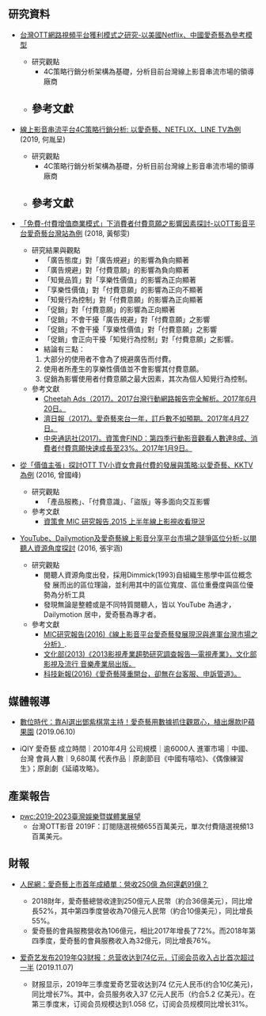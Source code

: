 ## 研究資料
- [台灣OTT網路視頻平台獲利模式之研究-以美國Netflix、中國愛奇藝為參考模型](https://ndltd.ncl.edu.tw/cgi-bin/gs32/gsweb.cgi/ccd=dIUNZc/record?r1=1&h1=0)
  * 研究觀點
    - 4C策略行銷分析架構為基礎，分析目前台灣線上影音串流市場的領導廠商
  * 參考文獻
    - 

- [線上影音串流平台4C策略行銷分析: 以愛奇藝、NETFLIX、LINE TV為例](https://ndltd.ncl.edu.tw/cgi-bin/gs32/gsweb.cgi/ccd=dIUNZc/record?r1=2&h1=0) (2019, 何胤呈)
  * 研究觀點
    - 4C策略行銷分析架構為基礎，分析目前台灣線上影音串流市場的領導廠商
  * 參考文獻
    - 

- [「免費-付費增值商業模式」下消費者付費意願之影響因素探討-以OTT影音平台愛奇藝台灣站為例](https://ndltd.ncl.edu.tw/cgi-bin/gs32/gsweb.cgi/ccd=dIUNZc/record?r1=6&h1=0) (2018, 黃郁雯)
  * 研究結果與觀點
    - 「廣告態度」對「廣告規避」的影響為負向顯著
    - 「廣告規避」對「付費意願」的影響為負向顯著
    - 「知覺品質」對「享樂性價值」的影響為正向顯著
    - 「享樂性價值」對「付費意願」的影響為正向不顯著
    - 「知覺行為控制」對「付費意願」的影響為正向顯著
    - 「促銷」對「付費意願」的影響為正向顯著
    - 「促銷」不會干擾「廣告規避」對「付費意願」之影響
    - 「促銷」不會干擾「享樂性價值」對「付費意願」之影響
    - 「促銷」會正向干擾「知覺行為控制」對「付費意願」之影響。
    - 結論有三點：
    1. 大部分的使用者不會為了規避廣告而付費。
    2. 使用者所產生的享樂性價值並不會影響其付費意願。
    3. 促銷為影響使用者付費意願之最大因素，其次為個人知覺行為控制。
  * 參考文獻
    - [Cheetah Ads（2017)。2017台灣行動網路報告完全解析。2017年6月20日。](http://ads.cmcm.com/zh-tw/insights/details/taiwan-mobile-network-report-complete-analysis.html)
    - [濟日報（2017)。愛奇藝來台一年，訂戶數不如預期。2017年4月27日。](https://money.udn.com/money/story/5612/2428071)
    - [中央通訊社(2017)。資策會FIND：第四季行動影音觀看人數達8成、消費者付費意願快速成長至23%。2017年1月9日。](http://www.cna.com.tw/postwrite/Detail/207100.aspx#.WgrjC1tL_IV)

- [從「價值主張」探討OTT TV小資女會員付費的發展與策略:以愛奇藝、KKTV 為例](https://ndltd.ncl.edu.tw/cgi-bin/gs32/gsweb.cgi/ccd=dIUNZc/record?r1=9&h1=0) (2016, 曾國峰)
  * 研究觀點
    - 「產品服務」、「付費意識」、「盜版」等多面向交互影響
  * 參考文獻
    - [資策會 MIC 研究報告,2015 上半年線上影視收看現況](http://mic.iii.org.tw/aisp/reports/reportdetail.asp?docid=CDOC20150427002&doctype)

- [ YouTube、Dailymotion及愛奇藝線上影音分享平台市場之競爭區位分析-以閱聽人資源角度探討](https://ndltd.ncl.edu.tw/cgi-bin/gs32/gsweb.cgi/ccd=dIUNZc/record?r1=11&h1=0) (2016, 張宇涵)
  * 研究觀點
    - 閱聽人資源角度出發，採用Dimmick(1993)自組織生態學中區位概念發 展而出的區位理論，並利用其中的區位寬度、區位重疊度與區位優勢為分析工具
    - 發現無論是整體或是不同特質閱聽人，皆以 YouTube 為通才，Dailymotion 居中，愛奇藝為專才者。
  * 參考文獻
    - [MIC研究報告(2016)《線上影音平台愛奇藝發展現況與進軍台灣市場之分析》](http://mic.iii.org.tw/aisp/reports/reportdetail_register.asp?docid=3068&rtype=freereport).
    - [文化部(2013)《2013影視產業趨勢研究調查報告—電視產業》，文化部影視及流行 音樂產業局出版。](https://www.bamid.gov.tw/ezfiles/0/1000/img/9/24280204.pdf)
    - [科技新報(2016)《愛奇藝隆重開台，卻無在台客服、申訴管道》。](http://technews.tw/2016/05/01/iqiyi-no-customer-service/)

## 媒體報導
- [數位時代：靠AI選出鄧紫棋當主持！愛奇藝用數據抓住觀眾心，植出爆款IP蘋果園](https://www.bnext.com.tw/article/53580/iqiyi-building-an-ip-kingdom) (2019.06.10)
 * iQIY 愛奇藝
    成立時間｜2010年4月
    公司規模｜逾6000人
    進軍市場｜中國、台灣
    會員人數｜9,680萬
    代表作品｜原創節目《中國有嘻哈》、《偶像練習生》；原創劇《延禧攻略》。

## 產業報告
- [pwc:2019-2023臺灣娛樂暨媒體業展望](https://www.pwc.tw/zh/publications/topic-report/assets/taiwan-entertainment-and-media-outlook-2019-2023.pdf)
  * 台灣OTT影音
    2019F：訂閱隨選視頻655百萬美元，單次付費隨選視頻13百萬美元。

## 財報
- [人民網：愛奇藝上市首年成績單：營收250億 為何還虧91億？](http://media.people.com.cn/BIG5/n1/2019/0225/c40606-30899327.html)
  * 2018財年，愛奇藝總營收達到250億元人民幣（約合36億美元），同比增長52%，其中第四季度營收為70億元人民幣（約合10億美元），同比增長55%。
  * 愛奇藝的會員服務營收為106億元，相比2017年增長了72%。而2018年第四季度，愛奇藝的會員服務收入為32億元，同比增長76%。

- [爱奇艺发布2019年Q3财报：总营收达到74亿元，订阅会员收入占比首次超过一半](http://www.iqiyi.com/common/20191107/6dff1924a972dc62.html) (2019.11.07)
  * 财报显示，2019年三季度爱奇艺营收达到74 亿元人民币(约合10亿美元)，同比增长7%。其中，会员服务收入37 亿元人民币（约合5.2 亿美元）。在第三季度末，订阅会员规模达到1.058 亿，订阅会员规模同比增长31%。